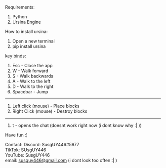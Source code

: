 Requirements: 
1. Python
2. Ursina Engine


How to install ursina:
1. Open a new terminal
2. pip install ursina

key binds:
1. Esc - Close the app
2. W - Walk forward
3. S - Walk backwards
4. A - Walk to the left
5. D - Walk to the right
6. Spacebar - Jump
------------------------
1. Left click (mouse) - Place blocks
2. Right Click (mouse) - Destroy blocks
------------------------
1. t - opens the chat (doesnt work right now (i dont know why :| ))


Have fun :)

Contact:
Discord: SusgUY446#5977    
TikTok: SUsgUY446    
YouTube: SusgUY446    
email: susguy446@gmail.com (i dont look too often :| )

